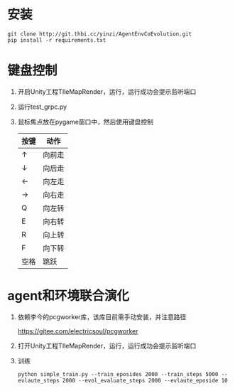 # 安装

```shell
git clone http://git.thbi.cc/yinzi/AgentEnvCoEvolution.git
pip install -r requirements.txt
```

# 键盘控制

1. 开启Unity工程TIleMapRender，运行，运行成功会提示监听端口

2. 运行test_grpc.py

3. 鼠标焦点放在pygame窗口中，然后使用键盘控制

   | 按键 | 动作   |
   | ---- | ------ |
   | ↑    | 向前走 |
   | ↓    | 向后走 |
   | ←    | 向左走 |
   | →    | 向右走 |
   | Q    | 向左转 |
   | E    | 向右转 |
   | R    | 向上转 |
   | F    | 向下转 |
   | 空格 | 跳跃   |

# agent和环境联合演化

1. 依赖李今的pcgworker库，该库目前需手动安装，并注意路径

   https://gitee.com/electricsoul/pcgworker

2. 打开Unity工程TIleMapRender，运行，运行成功会提示监听端口

3. 训练

   ```shell
   python simple_train.py --train_eposides 2000 --train_steps 5000 --evlaute_steps 2000 --evol_evaluate_steps 2000 --evlaute_eposide 10
   ```

   

